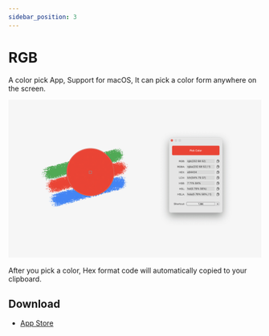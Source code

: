 ```yaml
---
sidebar_position: 3
---
```


# RGB

A color pick App, Support for macOS, It can pick a color form anywhere on the screen.

![RGB-App-Store](./img/rgb.png)

After you pick a color, Hex format code will automatically copied to your clipboard.


## Download

* <a href="https://apps.apple.com/app/id1625565060">App Store</a>

